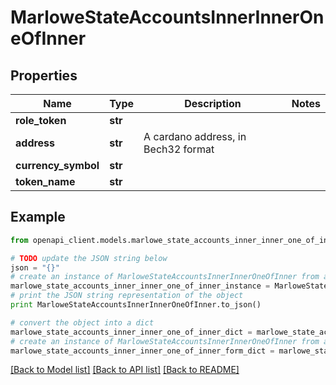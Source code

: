 # MarloweStateAccountsInnerInnerOneOfInner


## Properties
Name | Type | Description | Notes
------------ | ------------- | ------------- | -------------
**role_token** | **str** |  | 
**address** | **str** | A cardano address, in Bech32 format | 
**currency_symbol** | **str** |  | 
**token_name** | **str** |  | 

## Example

```python
from openapi_client.models.marlowe_state_accounts_inner_inner_one_of_inner import MarloweStateAccountsInnerInnerOneOfInner

# TODO update the JSON string below
json = "{}"
# create an instance of MarloweStateAccountsInnerInnerOneOfInner from a JSON string
marlowe_state_accounts_inner_inner_one_of_inner_instance = MarloweStateAccountsInnerInnerOneOfInner.from_json(json)
# print the JSON string representation of the object
print MarloweStateAccountsInnerInnerOneOfInner.to_json()

# convert the object into a dict
marlowe_state_accounts_inner_inner_one_of_inner_dict = marlowe_state_accounts_inner_inner_one_of_inner_instance.to_dict()
# create an instance of MarloweStateAccountsInnerInnerOneOfInner from a dict
marlowe_state_accounts_inner_inner_one_of_inner_form_dict = marlowe_state_accounts_inner_inner_one_of_inner.from_dict(marlowe_state_accounts_inner_inner_one_of_inner_dict)
```
[[Back to Model list]](../README.md#documentation-for-models) [[Back to API list]](../README.md#documentation-for-api-endpoints) [[Back to README]](../README.md)



